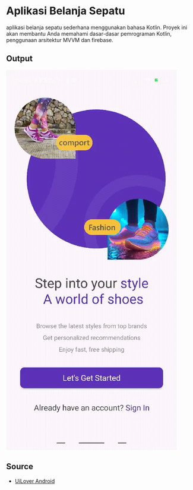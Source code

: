# Aplikasi Belanja Sepatu

aplikasi belanja sepatu sederhana menggunakan bahasa Kotlin. Proyek ini akan membantu Anda memahami dasar-dasar pemrograman Kotlin, penggunaan arsitektur MVVM dan firebase.

## Output
![ShoeCommerce](https://github.com/volumeee/ShoeCommerce/blob/master/showcase1.gif?raw=true)


## Source

- [UiLover Android](https://www.youtube.com/@UiLover)

